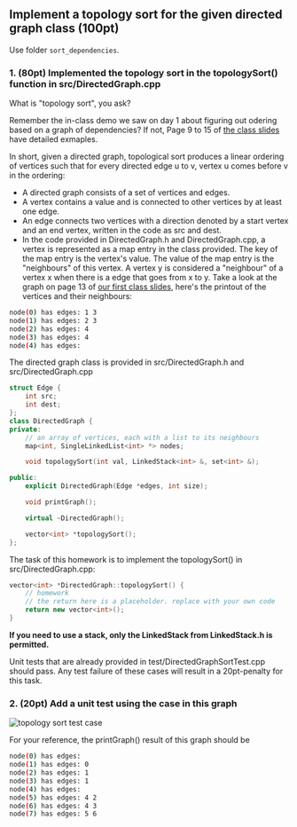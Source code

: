 ## Implement a topology sort for the given directed graph class (100pt)

Use folder ```sort_dependencies```.

### 1. (80pt) Implemented the topology sort in the topologySort() function in src/DirectedGraph.cpp

What is "topology sort", you ask?

Remember the in-class demo we saw on day 1 about figuring out odering based on a graph of dependencies? If not, Page 9 to 15 of [the class slides](https://github.com/pdgetrf/UWB_CSS342_2019_Fall/blob/master/class1/class1.pptx) have detailed exmaples. 

In short, given a directed graph, topological sort produces a linear ordering of vertices such that for every directed edge u to v, vertex u comes before v in the ordering:

- A directed graph consists of a set of vertices and edges. 
- A vertex contains a value and is connected to other vertices by at least one edge. 
- An edge connects two vertices with a direction denoted by a start vertex and an end vertex, written in the code as src and dest.
- In the code provided in DirectedGraph.h and DirectedGraph.cpp, a vertex is represented as a map entry in the class provided. The key of the map entry is the vertex's value. The value of the map entry is the "neighbours" of this vertex. A vertex y is considered a "neighbour" of a vertex x when there is a edge that goes from x to y. Take a look at the graph on page 13 of [our first class slides](https://github.com/pdgetrf/UWB_CSS342_2019_Fall/blob/master/class1/class1.pptx), here's the printout of the vertices and their neighbours:
```bash
node(0) has edges: 1 3 
node(1) has edges: 2 3 
node(2) has edges: 4 
node(3) has edges: 4 
node(4) has edges: 
```

The directed graph class is provided in src/DirectedGraph.h and src/DirectedGraph.cpp
```c++
struct Edge {
    int src;
    int dest;
};
class DirectedGraph {
private:
    // an array of vertices, each with a list to its neighbours
    map<int, SingleLinkedList<int> *> nodes;

    void topologySort(int val, LinkedStack<int> &, set<int> &);

public:
    explicit DirectedGraph(Edge *edges, int size);

    void printGraph();

    virtual ~DirectedGraph();

    vector<int> *topologySort();
};
```

The task of this homework is to implement the topologySort() in src/DirectedGraph.cpp:

```c++
vector<int> *DirectedGraph::topologySort() {
    // homework
    // the return here is a placeholder. replace with your own code
    return new vector<int>();
}
```

**If you need to use a stack, only the LinkedStack<T> from LinkedStack.h is permitted.** 

Unit tests that are already provided in test/DirectedGraphSortTest.cpp should pass. Any test failure of these cases will result in a 20pt-penalty for this task.

### 2. (20pt) Add a unit test using the case in this graph

![topology sort test case](https://github.com/pdgetrf/UWB_CSS342_2019_Fall/blob/master/class9/homework/sort_dependencies/images/ts-testcase.png)

For your reference, the printGraph() result of this graph should be
```bash
node(0) has edges: 
node(1) has edges: 0 
node(2) has edges: 1 
node(3) has edges: 1 
node(4) has edges: 
node(5) has edges: 4 2 
node(6) has edges: 4 3 
node(7) has edges: 5 6 
```
